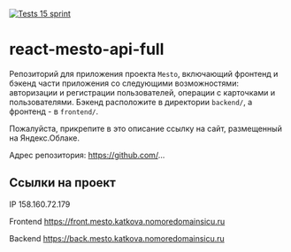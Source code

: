 [![Tests 15 sprint](https://github.com/Alla-Katkova/react-mesto-api-full-gha/actions/workflows/tests15.yml/badge.svg?branch=main)](https://github.com/Alla-Katkova/react-mesto-api-full-gha/actions/workflows/tests15.yml)

# react-mesto-api-full
Репозиторий для приложения проекта `Mesto`, включающий фронтенд и бэкенд части приложения со следующими возможностями: авторизации и регистрации пользователей, операции с карточками и пользователями. Бэкенд расположите в директории `backend/`, а фронтенд - в `frontend/`. 
  
Пожалуйста, прикрепите в это описание ссылку на сайт, размещенный на Яндекс.Облаке.

Адрес репозитория: https://github.com/...

## Ссылки на проект

IP 158.160.72.179

Frontend https://front.mesto.katkova.nomoredomainsicu.ru

Backend https://back.mesto.katkova.nomoredomainsicu.ru

